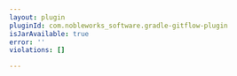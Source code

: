 ```yaml
---
layout: plugin
pluginId: com.nobleworks_software.gradle-gitflow-plugin
isJarAvailable: true
error: ''
violations: []

---
```

